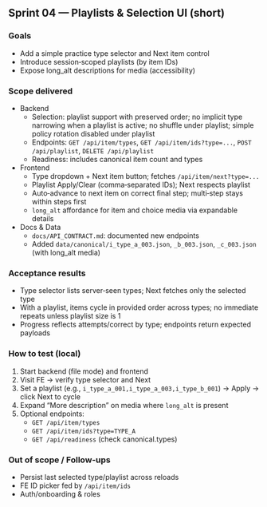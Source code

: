 ## Sprint 04 — Playlists & Selection UI (short)

### Goals
- Add a simple practice type selector and Next item control
- Introduce session‑scoped playlists (by item IDs)
- Expose long_alt descriptions for media (accessibility)

### Scope delivered
- Backend
  - Selection: playlist support with preserved order; no implicit type narrowing when a playlist is active; no shuffle under playlist; simple policy rotation disabled under playlist
  - Endpoints: `GET /api/item/types`, `GET /api/item/ids?type=...`, `POST /api/playlist`, `DELETE /api/playlist`
  - Readiness: includes canonical item count and types
- Frontend
  - Type dropdown + Next item button; fetches `/api/item/next?type=...`
  - Playlist Apply/Clear (comma‑separated IDs); Next respects playlist
  - Auto‑advance to next item on correct final step; multi‑step stays within steps first
  - `long_alt` affordance for item and choice media via expandable details
- Docs & Data
  - `docs/API_CONTRACT.md`: documented new endpoints
  - Added `data/canonical/i_type_a_003.json`, `_b_003.json`, `_c_003.json` (with long_alt media)

### Acceptance results
- Type selector lists server‑seen types; Next fetches only the selected type
- With a playlist, items cycle in provided order across types; no immediate repeats unless playlist size is 1
- Progress reflects attempts/correct by type; endpoints return expected payloads

### How to test (local)
1) Start backend (file mode) and frontend
2) Visit FE → verify type selector and Next
3) Set a playlist (e.g., `i_type_a_001,i_type_a_003,i_type_b_001`) → Apply → click Next to cycle
4) Expand “More description” on media where `long_alt` is present
5) Optional endpoints:
   - `GET /api/item/types`
   - `GET /api/item/ids?type=TYPE_A`
   - `GET /api/readiness` (check canonical.types)

### Out of scope / Follow‑ups
- Persist last selected type/playlist across reloads
- FE ID picker fed by `/api/item/ids`
- Auth/onboarding & roles

